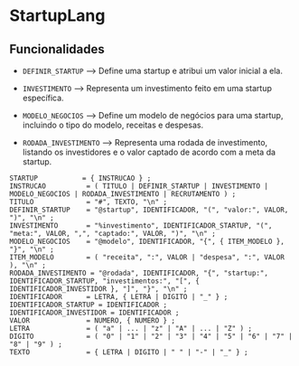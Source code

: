 # StartupLang

## Funcionalidades

- `DEFINIR_STARTUP` --> Define uma startup e atribui um valor inicial a ela.

- `INVESTIMENTO` --> Representa um investimento feito em uma startup específica.

- `MODELO_NEGOCIOS` --> Define um modelo de negócios para uma startup, incluindo o tipo do modelo, receitas e despesas.

- `RODADA_INVESTIMENTO` --> Representa uma rodada de investimento, listando os investidores e o valor captado de acordo com a meta da startup.

```code
STARTUP           = { INSTRUCAO } ;
INSTRUCAO          = ( TITULO | DEFINIR_STARTUP | INVESTIMENTO | MODELO_NEGOCIOS | RODADA_INVESTIMENTO | RECRUTAMENTO ) ;
TITULO             = "#", TEXTO, "\n" ;
DEFINIR_STARTUP    = "@startup", IDENTIFICADOR, "(", "valor:", VALOR, ")", "\n" ;
INVESTIMENTO       = "%investimento", IDENTIFICADOR_STARTUP, "(", "meta:", VALOR, ",", "captado:", VALOR, ")", "\n" ;
MODELO_NEGOCIOS    = "@modelo", IDENTIFICADOR, "{", { ITEM_MODELO }, "}", "\n" ;
ITEM_MODELO        = ( "receita", ":", VALOR | "despesa", ":", VALOR ), "\n" ;
RODADA_INVESTIMENTO = "@rodada", IDENTIFICADOR, "{", "startup:", IDENTIFICADOR_STARTUP, "investimentos:", "[", { IDENTIFICADOR_INVESTIDOR }, "]", "}", "\n" ;
IDENTIFICADOR      = LETRA, { LETRA | DIGITO | "_" } ;
IDENTIFICADOR_STARTUP = IDENTIFICADOR ;
IDENTIFICADOR_INVESTIDOR = IDENTIFICADOR ;
VALOR              = NUMERO, { NUMERO } ;
LETRA              = ( "a" | ... | "z" | "A" | ... | "Z" ) ;
DIGITO             = ( "0" | "1" | "2" | "3" | "4" | "5" | "6" | "7" | "8" | "9" ) ;
TEXTO              = { LETRA | DIGITO | " " | "-" | "_" } ;
```
